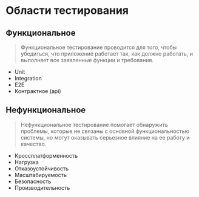 # Области тестирования

## Функциональное
> Функциональное тестирование проводится для того, чтобы убедиться, что приложение работает так, как должно работать, и выполняет все заявленные функции и требования.

* Unit
* Integration
* E2E
* Контрактное (api)

## Нефункциональное
> Нефункциональное тестирование помогает обнаружить проблемы, которые не связаны с основной функциональностью системы, но могут оказывать серьезное влияние на ее работу и качество.
* Кроссплатформенность
* Нагрузка
* Отказоустойчивость
* Масштабируемость
* Безопасность
* Производительность
